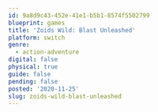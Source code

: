 ```yaml
---
id: 9a8d9c43-452e-41e1-b5b1-8574f5502799
blueprint: games
title: 'Zoids Wild: Blast Unleashed'
platform: switch
genre:
  - action-adventure
digital: false
physical: true
guide: false
pending: false
posted: '2020-11-25'
slug: zoids-wild-blast-unleashed
---
```

